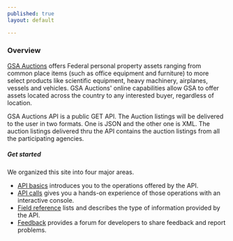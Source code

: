 ```yaml
---
published: true
layout: default

---
```


### Overview

[GSA Auctions](www.gsaauctions.gov) offers Federal personal property assets ranging from common place items (such as office equipment and furniture) to more select products like scientific equipment, heavy machinery, airplanes, vessels and vehicles. GSA Auctions' online capabilities allow GSA to offer assets located across the country to any interested buyer, regardless of location.

GSA Auctions API is a public GET API. The Auction listings will be delivered to the user in two formats. One is JSON and the other one is XML.  The auction listings delivered thru the API contains the auction listings from all the participating agencies.   

##### Get started
We organized this site into four major areas.

- [API basics](basics) introduces you to the operations offered by the API.
- [API calls](console/) gives you a hands-on experience of those operations with an interactive console.
- [Field reference](fields) lists and describes the type of information provided by the API.
- [Feedback](https://github.com/GSA/Auctions_api/issues) provides a forum for developers to share feedback and report problems.

